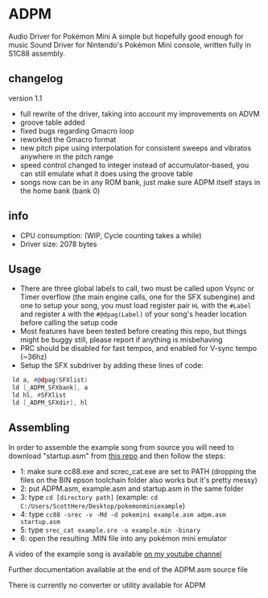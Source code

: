 # ADPM
Audio Driver for Pokémon Mini
A simple but hopefully good enough for music Sound Driver for Nintendo's Pokémon Mini console, written fully in S1C88 assembly. 

## changelog
version 1.1
- full rewrite of the driver, taking into account my improvements on ADVM
- groove table added
- fixed bugs regarding Gmacro loop
- reworked the Gmacro format
- new pitch pipe using interpolation for consistent sweeps and vibratos anywhere in the pitch range
- speed control changed to integer instead of accumulator-based, you can still emulate what it does using the groove table
- songs now can be in any ROM bank, just make sure ADPM itself stays in the home bank (bank 0)

## info
- CPU consumption: (WIP, Cycle counting takes a while)
- Driver size: 2078 bytes

## Usage
- There are three global labels to call, two must be called upon Vsync or Timer overflow (the main engine calls, one for the SFX subengine) and one to setup your song, you must load register pair `HL` with the `#Label` and register `A` with the `#@dpag(Label)` of your song's header location before calling the setup code
- Most features have been tested before creating this repo, but things might be buggy still, please report if anything is misbehaving
- PRC should be disabled for fast tempos, and enabled for V-sync tempo (~36hz)
- Setup the SFX subdriver by adding these lines of code:
```asm
 ld a, #@dpag(SFXlist)
 ld [_ADPM_SFXbank], a
 ld hl, #SFXlist      
 ld [_ADPM_SFXdir], hl
```

## Assembling 

In order to assemble the example song from source you will need to download "startup.asm" from [this repo](https://github.com/pokemon-mini/c88-pokemini/blob/master/examples/helloworld/src/startup.asm) and then follow the steps:
- 1: make sure cc88.exe and screc_cat.exe are set to PATH (dropping the files on the BIN epson toolchain folder also works but it's pretty messy)
- 2: put ADPM.asm, example.asm and startup.asm in the same folder
- 3: type `cd [directory path]` (example: `cd C:/Users/ScottHere/Desktop/pokemonminiexample`)
- 4: type `cc88 -srec -v -Md -d pokemini example.asm adpm.asm startup.asm`
- 5: type `srec_cat example.sre -o example.min -binary`
- 6: open the resulting .MIN file into any pokémon mini emulator

A video of the example song is available [on my youtube channel](https://youtu.be/Z2X9NSDcpnk)

Further documentation available at the end of the ADPM.asm source file

There is currently no converter or utility available for ADPM
